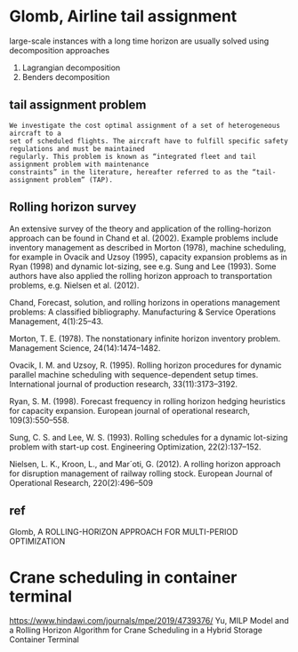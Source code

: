 
# Glomb, Airline tail assignment

large-scale instances with a long time horizon are usually solved using decomposition approaches

1. Lagrangian decomposition
2. Benders decomposition

## tail assignment problem

```
We investigate the cost optimal assignment of a set of heterogeneous aircraft to a
set of scheduled flights. The aircraft have to fulfill specific safety regulations and must be maintained
regularly. This problem is known as “integrated fleet and tail assignment problem with maintenance
constraints” in the literature, hereafter referred to as the “tail-assignment problem” (TAP).
```

## Rolling horizon survey

An extensive survey of the theory and application of the rolling-horizon approach can be found in
Chand et al. (2002). Example problems include inventory management as described in Morton (1978),
machine scheduling, for example in Ovacik and Uzsoy (1995), capacity expansion problems as in Ryan
(1998) and dynamic lot-sizing, see e.g. Sung and Lee (1993). Some authors have also applied the rolling
horizon approach to transportation problems, e.g. Nielsen et al. (2012).

Chand, Forecast, solution, and rolling horizons in operations management problems: A classified bibliography. Manufacturing & Service Operations Management,
4(1):25–43.

Morton, T. E. (1978). The nonstationary infinite horizon inventory problem. Management Science, 24(14):1474–1482.

Ovacik, I. M. and Uzsoy, R. (1995). Rolling horizon procedures for dynamic parallel machine scheduling with sequence-dependent setup times. International journal of production research, 33(11):3173–3192.

Ryan, S. M. (1998). Forecast frequency in rolling horizon hedging heuristics for capacity expansion. European journal of operational research, 109(3):550–558.

Sung, C. S. and Lee, W. S. (1993). Rolling schedules for a dynamic lot-sizing problem with start-up cost. Engineering Optimization, 22(2):137–152.

Nielsen, L. K., Kroon, L., and Mar´oti, G. (2012). A rolling horizon approach for disruption management of railway rolling stock. European Journal of Operational Research, 220(2):496–509

## ref

Glomb, A ROLLING-HORIZON APPROACH FOR MULTI-PERIOD OPTIMIZATION

# Crane scheduling in container terminal

https://www.hindawi.com/journals/mpe/2019/4739376/
Yu, MILP Model and a Rolling Horizon Algorithm for Crane Scheduling in a Hybrid Storage Container Terminal
